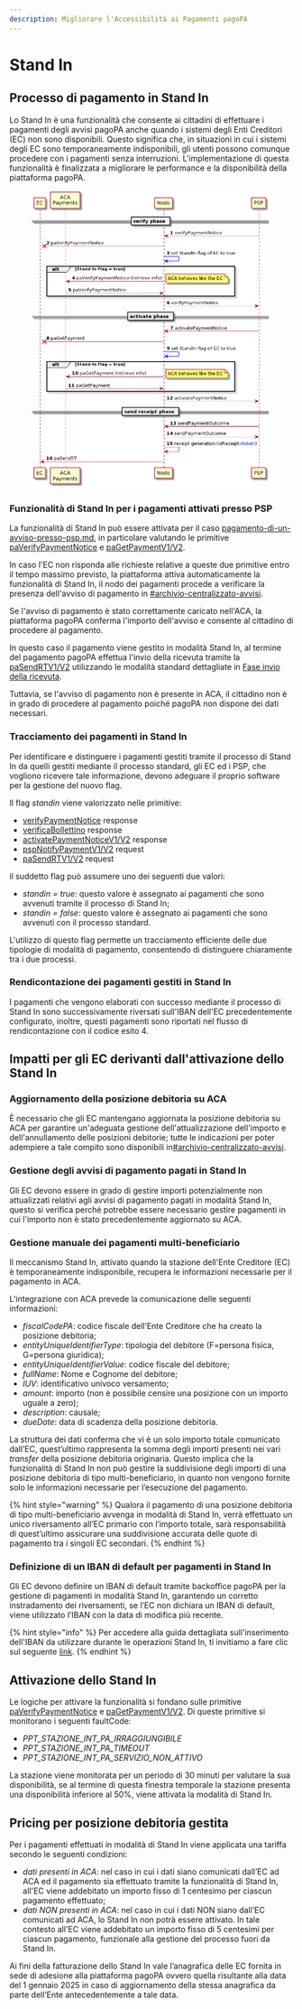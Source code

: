 ```yaml
---
description: Migliorare l'Accessibilità ai Pagamenti pagoPA
---
```


# Stand In

## Processo di pagamento in Stand In

Lo Stand In è una funzionalità che consente ai cittadini di effettuare i pagamenti degli avvisi pagoPA anche quando i sistemi degli Enti Creditori (EC) non sono disponibili. Questo significa che, in situazioni in cui i sistemi degli EC sono temporaneamente indisponibili,  gli utenti possono comunque procedere con i pagamenti senza interruzioni. L'implementazione di questa funzionalità è finalizzata a migliorare le performance e la disponibilità della piattaforma pagoPA.&#x20;

<figure><img src="../../.gitbook/assets/image (53).png" alt=""><figcaption></figcaption></figure>

### Funzionalità di Stand In per i pagamenti attivati presso PSP

La funzionalità di Stand In può essere attivata per il caso [pagamento-di-un-avviso-presso-psp.md](../../casi-duso/pagamento-di-un-avviso-presso-psp.md "mention"), in particolare valutando le primitive [paVerifyPaymentNotice](../../appendici/primitive.md#pagetpayment) e [paGetPaymentV1/V2](../../appendici/primitive.md#pagetpayment-1).&#x20;

In caso l'EC non risponda alle richieste relative a queste due primitive entro il tempo massimo previsto, la piattaforma attiva automaticamente la funzionalità di Stand In, il nodo dei pagamenti procede a verificare la presenza dell'avviso di pagamento in [#archivio-centralizzato-avvisi](../../ente-creditore/modalita-dintegrazione/integrazione-tramite-api-sincrone.md#archivio-centralizzato-avvisi "mention").&#x20;

Se l'avviso di pagamento è stato correttamente caricato nell'ACA, la piattaforma pagoPA conferma l'importo dell'avviso e consente al cittadino di procedere al pagamento.&#x20;

In questo caso il pagamento viene gestito in modalità Stand In, al termine del pagamento pagoPA effettua l'invio della ricevuta tramite la [paSendRTV1/V2](../../appendici/primitive.md#pasendrt) utilizzando le modalità standard dettagliate in [Fase invio della ricevuta](../../ente-creditore/modalita-dintegrazione/integrazione-tramite-api-sincrone.md#fase-invio-ricevuta).&#x20;

Tuttavia, se l'avviso di pagamento non è presente in ACA, il cittadino non è in grado di procedere al pagamento poiché pagoPA non dispone dei dati necessari.

### Tracciamento dei pagamenti in Stand In

Per identificare e distinguere i pagamenti gestiti tramite il processo di Stand In da quelli gestiti mediante il processo standard, gli EC ed i PSP, che vogliono ricevere tale informazione, devono adeguare il proprio software per la gestione del nuovo flag.&#x20;

Il flag _standin_ viene valorizzato nelle primitive:

* [verifyPaymentNotice](../../appendici/primitive.md#verifypaymentnotice) response
* [verificaBollettino](../../appendici/primitive.md#verificabollettino) response
* [activatePaymentNoticeV1/V2](../../appendici/primitive.md#activatepaymentnotice) response
* [pspNotifyPaymentV1/V2](../../appendici/primitive.md#pspnotifypayment) request
* [paSendRTV1/V2](../../appendici/primitive.md#pasendrt) request

il suddetto flag può assumere uno dei seguenti due valori:

* _standin = true_: questo valore è assegnato ai pagamenti che sono avvenuti tramite il processo di Stand In;
* _standin = false_: questo valore è assegnato ai pagamenti che sono avvenuti con il processo standard.

L'utilizzo di questo flag permette un tracciamento efficiente delle due tipologie di modalità di pagamento, consentendo di distinguere chiaramente tra i due processi.

### Rendicontazione dei pagamenti gestiti in Stand In

I pagamenti che vengono elaborati con successo mediante il processo di Stand In sono successivamente riversati sull'IBAN dell'EC precedentemente configurato, inoltre, questi pagamenti sono riportati nel flusso di rendicontazione con il codice esito 4.

## Impatti per gli EC derivanti dall'attivazione dello Stand In

### Aggiornamento della posizione debitoria su ACA

È necessario che gli EC mantengano aggiornata la posizione debitoria su ACA per garantire un'adeguata gestione dell'attualizzazione dell'importo e dell'annullamento delle posizioni debitorie; tutte le indicazioni per poter adempiere a tale compito sono disponibili in[#archivio-centralizzato-avvisi](../../ente-creditore/modalita-dintegrazione/integrazione-tramite-api-sincrone.md#archivio-centralizzato-avvisi "mention").

### Gestione degli avvisi di pagamento pagati in Stand In

Gli EC devono essere in grado di gestire importi potenzialmente non attualizzati relativi agli avvisi di pagamento pagati in modalità Stand In, questo si verifica perché potrebbe essere necessario gestire pagamenti in cui l'importo non è stato precedentemente aggiornato su ACA.

### Gestione manuale dei pagamenti multi-beneficiario

Il meccanismo Stand In, attivato quando la stazione dell'Ente Creditore (EC) è temporaneamente indisponibile, recupera le informazioni necessarie per il pagamento in ACA.

L’integrazione con ACA prevede la comunicazione delle seguenti informazioni:

* _fiscalCodePA_: codice fiscale dell’Ente Creditore che ha creato la posizione debitoria;
* _entityUniqueIdentifierType_: tipologia del debitore (F=persona fisica, G=persona giuridica);
* _entityUniqueIdentifierValue_: codice fiscale del debitore;
* _fullName_: Nome e Cognome del debitore;
* _IUV_: identificativo univoco versamento;
* _amount_: importo (non è possibile censire una posizione con un importo uguale a zero);
* _description_: causale;
* _dueDate_: data di scadenza della posizione debitoria.

La struttura dei dati conferma che vi è un solo importo totale comunicato dall’EC, quest’ultimo rappresenta la somma degli importi presenti nei vari _transfer_ della posizione debitoria originaria. Questo implica che la funzionalità di Stand In non può gestire la suddivisione degli importi di una posizione debitoria di tipo multi-beneficiario, in quanto non vengono fornite solo le informazioni necessarie per l’esecuzione del pagamento.

{% hint style="warning" %}
Qualora il pagamento di una posizione debitoria di tipo multi-beneficiario avvenga in modalità di Stand In, verrà effettuato un unico riversamento all’EC primario con l’importo totale, sarà responsabilità di quest’ultimo assicurare una suddivisione accurata delle quote di pagamento tra i singoli EC secondari.
{% endhint %}

### Definizione di un IBAN di default per pagamenti in Stand In

Gli EC devono definire un IBAN di default tramite backoffice pagoPA per la gestione di pagamenti in modalità Stand In, garantendo un corretto instradamento dei riversamenti, se l’EC non dichiara un IBAN di default, viene utilizzato l’IBAN con la data di modifica più recente.

{% hint style="info" %}
Per accedere alla guida dettagliata sull'inserimento dell'IBAN da utilizzare durante le operazioni Stand In, ti invitiamo a fare clic sul seguente [link](http://127.0.0.1:5000/o/KXYtsf32WSKm6ga638R3/c/fnIGqK6nKjgyWE7E3k13).
{% endhint %}

## **Attivazione dello Stand In**

Le logiche per attivare la funzionalità si fondano sulle primitive [paVerifyPaymentNotice](../../appendici/primitive.md#pagetpayment) e [paGetPaymentV1/V2](../../appendici/primitive.md#pagetpayment-1). Di queste primitive si monitorano i seguenti faultCode:

* _PPT\_STAZIONE\_INT\_PA\_IRRAGGIUNGIBILE_
* _PPT\_STAZIONE\_INT\_PA\_TIMEOUT_
* _PPT\_STAZIONE\_INT\_PA\_SERVIZIO\_NON\_ATTIVO_

La stazione viene monitorata per un periodo di 30 minuti per valutare la sua disponibilità, se al termine di questa finestra temporale la stazione presenta una disponibilità inferiore al 50%, viene attivata la modalità di Stand In.

## **Pricing per posizione debitoria gestita**

Per i pagamenti effettuati in modalità di Stand In viene applicata una tariffa secondo le seguenti condizioni:

* _dati presenti in ACA_: nel caso in cui i dati siano comunicati dall’EC ad ACA ed il pagamento sia effettuato tramite la funzionalità di Stand In, all'EC viene addebitato un importo fisso di 1 centesimo per ciascun pagamento effettuato;
* _dati NON presenti in ACA_: nel caso in cui i dati NON siano dall’EC comunicati ad ACA, lo Stand In non potrà essere attivato. In tale contesto all'EC viene addebitato un importo fisso di 5 centesimi per ciascun pagamento, funzionale alla gestione del processo fuori da Stand In.

Ai fini della fatturazione dello Stand In vale l’anagrafica delle EC fornita in sede di adesione alla piattaforma pagoPA ovvero quella risultante alla data del 1 gennaio 2025 in caso di aggiornamento della stessa anagrafica da parte dell’Ente antecedentemente a tale data.
